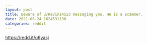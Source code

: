 ```yaml
--- 
layout: post 
title: Beware of u/Kevin14523 messaging you. He is a scammer. 
date: 2021-06-24 1624531130 
categories: reddit 
--- 
```

https://redd.it/o6yasj